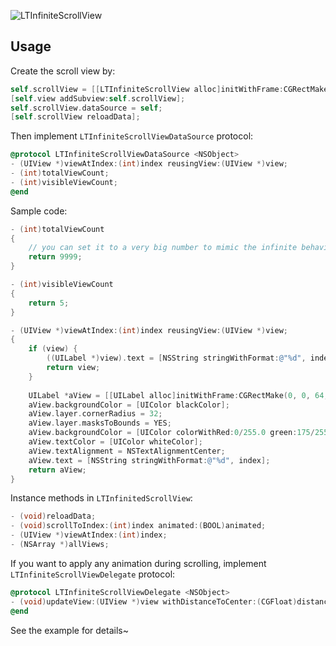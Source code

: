 ![LTInfiniteScrollView](https://raw.githubusercontent.com/ltebean/LTInfiniteScrollView/master/image/demo.gif)

## Usage

Create the scroll view by:
```objective-c
self.scrollView = [[LTInfiniteScrollView alloc]initWithFrame:CGRectMake(0, 0, CGRectGetWidth(self.view.bounds), 200)];
[self.view addSubview:self.scrollView];
self.scrollView.dataSource = self;
[self.scrollView reloadData];
```

Then implement `LTInfiniteScrollViewDataSource` protocol:
```objective-c
@protocol LTInfiniteScrollViewDataSource <NSObject>
- (UIView *)viewAtIndex:(int)index reusingView:(UIView *)view;
- (int)totalViewCount;
- (int)visibleViewCount;
@end
```

Sample code:
```objective-c
- (int)totalViewCount
{
    // you can set it to a very big number to mimic the infinite behavior, no performance issue here
    return 9999; 
}

- (int)visibleViewCount
{
    return 5;
}

- (UIView *)viewAtIndex:(int)index reusingView:(UIView *)view;
{
    if (view) {
        ((UILabel *)view).text = [NSString stringWithFormat:@"%d", index];
        return view;
    }
    
    UILabel *aView = [[UILabel alloc]initWithFrame:CGRectMake(0, 0, 64, 64)];
    aView.backgroundColor = [UIColor blackColor];
    aView.layer.cornerRadius = 32;
    aView.layer.masksToBounds = YES;
    aView.backgroundColor = [UIColor colorWithRed:0/255.0 green:175/255.0 blue:240/255.0 alpha:1];
    aView.textColor = [UIColor whiteColor];
    aView.textAlignment = NSTextAlignmentCenter;
    aView.text = [NSString stringWithFormat:@"%d", index];
    return aView;
}
```

Instance methods in `LTInfinitedScrollView`:

```objective-c
- (void)reloadData;
- (void)scrollToIndex:(int)index animated:(BOOL)animated;
- (UIView *)viewAtIndex:(int)index;
- (NSArray *)allViews;
```

If you want to apply any animation during scrolling, implement `LTInfiniteScrollViewDelegate` protocol: 
```objective-c
@protocol LTInfiniteScrollViewDelegate <NSObject>
- (void)updateView:(UIView *)view withDistanceToCenter:(CGFloat)distance scrollDirection:(ScrollDirection)direction;
@end
```
See the example for details~ 